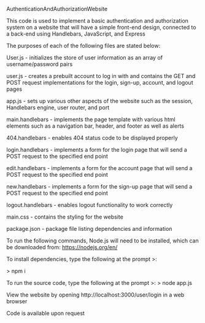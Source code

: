 AuthenticationAndAuthorizationWebsite

This code is used to implement a basic authentication and authorization system on a website that will have a simple front-end design, connected to a back-end using Handlebars, JavaScript, and Express

The purposes of each of the following files are stated below:


User.js - initializes the store of user information as an array of username/password pairs

user.js - creates a prebuilt account to log in with and contains the GET and POST request implementations for the login, sign-up, account, and logout pages

app.js - sets up various other aspects of the website such as the session, Handlebars engine, user router, and port

main.handlebars - implements the page template with various html elements such as a navigation bar, header, and footer as well as alerts 

404.handlebars - enables 404 status code to be displayed properly

login.handlebars - implements a form for the login page that will send a POST request to the specified end point

edit.handlebars - implements a form for the account page that will send a POST request to the specified end point

new.handlebars - implements a form for the sign-up page that will send a POST request to the specified end point

logout.handlebars - enables logout functionality to work correctly

main.css - contains the styling for the website

package.json - package file listing dependencies and information


To run the following commands, Node.js will need to be installed, which can be downloaded from: https://nodejs.org/en/

To install dependencies, type the following at the prompt >:

\> npm i

To run the source code, type the following at the prompt >:
\> node app.js

View the website by opening http://localhost:3000/user/login in a web browser

Code is available upon request
